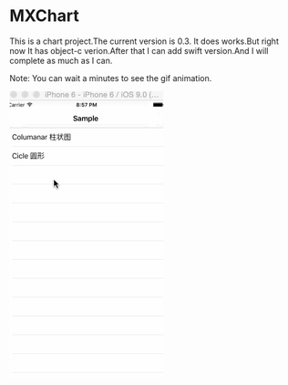 # MXChart
This is a chart project.The current version is 0.3. It does works.But right now It has object-c verion.After that I can add swift version.And I will complete as much as I can.

Note:
You can wait a minutes to see the gif animation.

 ![image](https://github.com/limaoxuan/MXChart/blob/master/start.gif)
